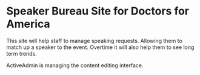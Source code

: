 # Speaker Bureau Site for Doctors for America

This site will help staff to manage speaking requests.
Allowing them to match up a speaker to the event.
Overtime it will also help them to see long term trends.

ActiveAdmin is managing the content editing interface.


